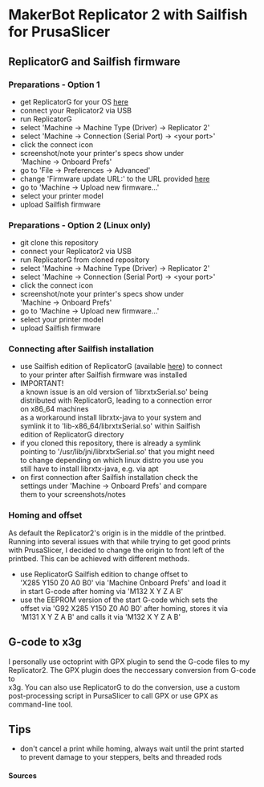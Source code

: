 # MakerBot Replicator 2 with Sailfish for PrusaSlicer

## ReplicatorG and Sailfish firmware

### Preparations - Option 1
- get ReplicatorG for your OS [here](http://replicat.org/)
- connect your Replicator2 via USB
- run ReplicatorG
- select 'Machine -> Machine Type (Driver) -> Replicator 2'
- select 'Machine -> Connection (Serial Port) -> \<your port>'
- click the connect icon
- screenshot/note your printer's specs show under</br>'Machine -> Onboard Prefs'
- go to 'File -> Preferences -> Advanced'
- change 'Firmware update URL:' to the URL provided [here](https://www.thingiverse.com/thing:32084)
- go to 'Machine -> Upload new firmware...'
- select your printer model
- upload Sailfish firmware

### Preparations - Option 2 (Linux only)
- git clone this repository
- connect your Replicator2 via USB
- run ReplicatorG from cloned repository
- select 'Machine -> Machine Type (Driver) -> Replicator 2'
- select 'Machine -> Connection (Serial Port) -> \<your port>'
- click the connect icon
- screenshot/note your printer's specs show under</br>'Machine -> Onboard Prefs'
- go to 'Machine -> Upload new firmware...'
- select your printer model
- upload Sailfish firmware

### Connecting after Sailfish installation
- use Sailfish edition of ReplicatorG (available [here](https://www.thingiverse.com/thing:32084/files)) to connect</br>to your printer after Sailfish firmware was installed
- IMPORTANT!</br>a known issue is an old version of 'librxtxSerial.so' being</br>distributed with ReplicatorG, leading to a connection error</br>on x86_64 machines</br>as a workaround install librxtx-java to your system and</br>symlink it to 'lib-x86_64/librxtxSerial.so' within Sailfish</br>edition of ReplicatorG directory
- if you cloned this repository, there is already a symlink</br>pointing to '/usr/lib/jni/librxtxSerial.so' that you might need</br>to change depending on which linux distro you use you</br>still have to install librxtx-java, e.g. via apt
- on first connection after Sailfish installation check the</br>settings under 'Machine -> Onboard Prefs' and compare</br>them to your screenshots/notes

### Homing and offset
As default the Replicator2's origin is in the middle of the printbed.</br>Running into several issues with that while trying to get good prints</br>with PrusaSlicer, I decided to change the origin to front left of the</br>printbed. This can be achieved with different methods.
- use ReplicatorG Sailfish edition to change offset to</br>'X285 Y150 Z0 A0 B0' via 'Machine Onboard Prefs' and load it</br>in start G-code after homing via 'M132 X Y Z A B'
- use the EEPROM version of the start G-code which sets the</br>offset via 'G92 X285 Y150 Z0 A0 B0' after homing, stores it via</br>'M131 X Y Z A B' and calls it via 'M132 X Y Z A B'

## G-code to x3g
I personally use octoprint with GPX plugin to send the G-code files to my</br>Replicator2. The GPX plugin does the neccessary conversion from G-code to</br>x3g.
You can also use ReplicatorG to do the conversion, use a custom</br>post-processing script in PursaSlicer to call GPX or use GPX as</br>command-line tool.

## Tips
- don't cancel a print while homing, always wait until the print started</br>to prevent damage to your steppers, belts and threaded rods

#### Sources